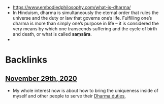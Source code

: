 - https://www.embodiedphilosophy.com/what-is-dharma/
- In Hinduism, dharma is simultaneously the eternal order that rules the universe and the duty or law that governs one’s life. Fulfilling one’s dharma is more than simply one’s purpose in life – it is considered the very means by which one transcends suffering and the cycle of birth and death, or what is called __saṃsāra__.
- 

# Backlinks
## [November 29th, 2020](<November 29th, 2020.md>)
- My whole interest now is about how to bring the uniqueness inside of myself and other people to serve their [Dharma duties](<Dharma duties.md>),

